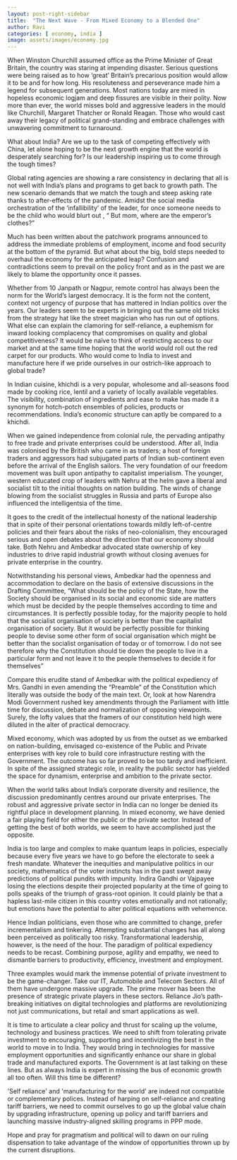 ```yaml
---
layout: post-right-sidebar
title:  "The Next Wave - From Mixed Economy to a Blended One"
author: Ravi
categories: [ economy, india ]
image: assets/images/economy.jpg
---
```


When Winston Churchill assumed office as the Prime Minister of Great Britain, the country was staring at impending disaster. Serious questions were being raised as to how ‘great’ Britain’s  precarious position would allow it to be and for how long. His resoluteness and perseverance made him a legend for subsequent generations. Most nations today are mired in hopeless economic logjam and deep fissures are visible in their polity. Now more than ever, the world misses  bold and aggressive leaders in the mould like Churchill, Margaret Thatcher or Ronald Reagan. Those  who would cast away their  legacy of political grand-standing and embrace challenges with unwavering commitment to turnaround.

What about India? Are we up to the task of competing effectively with China, let alone hoping to be the next growth engine that the world is desperately searching for? Is our leadership inspiring us to come through the tough times?

Global rating agencies are showing a rare consistency in declaring that all is not well with India’s plans and programs to get back to growth path. The new scenario demands that we match the tough and steep asking rate thanks to after-effects of the pandemic. Amidst the social media orchestration of the ‘infallibility’ of the leader, for once someone needs to be the child who would blurt out , “ But mom, where are the emperor’s clothes?”

Much has been written about the patchwork programs announced to address the immediate problems of employment, income and food security at the bottom of the pyramid. But what about the big, bold steps needed to overhaul the economy for the anticipated leap? Confusion and contradictions seem to prevail on the policy front and as in the past we are likely to blame the opportunity once it passes. 

Whether from 10 Janpath or Nagpur, remote control has always been the norm for the World’s largest democracy. It is the form not the content, context not urgency of purpose that has mattered in Indian politics over the years. Our leaders seem to be experts in bringing out the same old tricks from the strategy hat like the street magician who has run out of options. What else can explain the clamoring for self-reliance, a euphemism for inward looking complacency that compromises on quality and global competitiveness? It would be naïve to think of restricting  access to our market and at the same time  hoping that the world would roll out the red carpet for our products. Who would come to India to invest and manufacture here if we pride ourselves in our  ostrich-like approach to global trade?

In Indian cuisine, khichdi is a very popular, wholesome and all-seasons food made by cooking rice, lentil and a variety of locally available vegetables. The visibility, combination of ingredients and ease to make has made it a synonym for hotch-potch ensembles of policies, products or recommendations. India’s economic structure can aptly be compared to a khichdi.

When we gained independence from colonial rule, the pervading antipathy to free trade and private enterprises could be understood. After all, India was colonised by the British who came in as traders; a host of foreign traders and aggressors had subjugated parts of Indian sub-continent even before the arrival of the English sailors. The very foundation of our freedom movement was built upon antipathy to capitalist imperialism. The younger, western educated crop of leaders with Nehru at the helm gave a liberal and socialist tilt to the initial thoughts on  nation building.   The winds of change blowing from the socialist struggles in Russia and parts of Europe also influenced the intelligentsia of the time.

It goes to the credit of the intellectual honesty of the national leadership that in spite of their personal orientations towards mildly left-of-centre policies and their fears about the risks of neo-colonialism, they encouraged serious and open debates about the direction that our economy should take. Both Nehru and Ambedkar advocated state ownership of key industries to drive rapid industrial growth without closing avenues for private enterprise in the country.

 Notwithstanding his personal views, Ambedkar had the openness and accommodation to declare on the basis of extensive discussions in the Drafting Committee, “What should be the policy of the State, how the Society should be organised in its social and economic side are matters which must be decided by the people themselves according to time and circumstances. It is perfectly possible today, for the majority people to hold that the socialist organisation of society is better than the capitalist organisation of society. But it would be perfectly possible for thinking people to devise some other form of social organisation which might be better than the socialist organisation of today or of tomorrow. I do not see therefore why the Constitution should tie down the people to live in a particular form and not leave it to the people themselves to decide it for themselves”

Compare this erudite stand of Ambedkar with the political expediency of Mrs. Gandhi in even amending the “Preamble” of the Constitution which literally was outside the body of the main text. Or, look at how Narendra Modi Government rushed key amendments through the Parliament with little time for discussion, debate and normalization of opposing viewpoints.  Surely, the lofty values that the framers of our constitution held high were diluted in the alter of practical democracy.

Mixed economy, which was adopted by us from the outset as we embarked on nation-building,  envisaged co-existence of the Public and Private enterprises with key role to build core infrastructure resting with the Government. The outcome has so far proved to be too tardy and inefficient. In spite of the assigned strategic role, in reality the public sector has yielded the space for dynamism, enterprise and ambition to the private sector.

When the world talks about India’s corporate diversity and resilience, the discussion predominantly centres around our private enterprises. The robust and aggressive private sector in India can no longer be denied its rightful place in development planning. In mixed economy, we have denied a fair playing field for either the public or the private sector. Instead of getting the best of both worlds, we seem to have accomplished just the opposite.

India is too large and complex to make quantum leaps in policies, especially because every five years we have to go before the electorate to seek a fresh mandate. Whatever the inequities and manipulative politics in our society, mathematics of  the voter instincts has in the past swept away predictions of political pundits with impunity. Indira Gandhi or Vajpayee losing the elections despite their projected popularity at the time of going to polls speaks of the triumph of grass-root opinion. It could plainly be that a hapless last-mile citizen in this country votes emotionally and not rationally; but emotions have the potential to alter political equations with vehemence.

Hence Indian politicians, even those who are committed to change, prefer  incrementalism and tinkering. Attempting substantial  changes has all along been perceived as politically too risky. Transformational leadership, however, is the need of the hour. The paradigm of political expediency needs to be recast. Combining purpose, agility and empathy, we need to dismantle barriers to productivity, efficiency, investment and employment.

Three examples would mark the immense potential of private investment to be the game-changer. Take our IT, Automobile and Telecom Sectors. All of them have undergone massive upgrade. The prime mover has been the presence of strategic private players in these sectors. Reliance Jio’s path-breaking initiatives on  digital technologies and platforms are revolutionizing not just communications, but retail and smart applications as well. 

It is time to articulate a clear policy and thrust for scaling up the volume, technology and business practices. We need to shift from tolerating private investment to encouraging, supporting and incentivizing the best in the world to move in to India. They would  bring in technologies for massive employment opportunities and significantly enhance our share in global trade and manufactured exports. The Government is at last talking on these lines. But as always India is expert in missing the bus of economic growth all too often. Will this time be different?

 'Self reliance' and 'manufacturing for the world' are indeed not compatible or complementary polices. Instead of harping on self-reliance and creating tariff barriers, we need to commit ourselves to go up the global value chain by upgrading infrastructure, opening up policy and tariff barriers and launching massive industry-aligned skilling programs in PPP mode. 

Hope and pray for pragmatism and political will to dawn on our ruling dispensation to take advantage of the window of opportunities thrown up by the current disruptions.